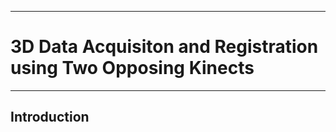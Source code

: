 -------------------------------------------------------------------------------
# 3D Data Acquisiton and Registration using Two Opposing Kinects
-------------------------------------------------------------------------------

## Introduction
